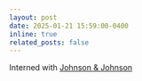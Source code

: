 ```yaml
---
layout: post
date: 2025-01-21 15:59:00-0400
inline: true
related_posts: false
---
```


Interned with [Johnson & Johnson](https://thenext.jnjmedtech.com/)
